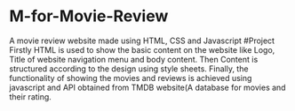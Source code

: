 # M-for-Movie-Review
A movie review website made using HTML, CSS and Javascript #Project
Firstly HTML is used to show the basic content on the website like Logo, Title of website navigation menu and body content.
Then Content is structured according to the design using style sheets.
Finally, the functionality of showing the movies and reviews is achieved using javascript and API obtained from TMDB website(A database for movies and their rating.
